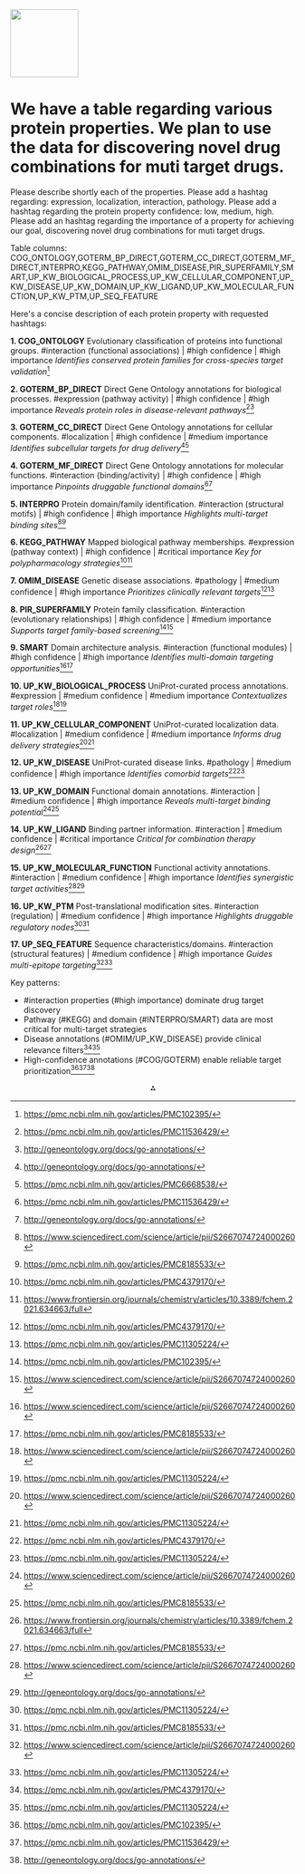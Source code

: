 <img src="https://r2cdn.perplexity.ai/pplx-full-logo-primary-dark%402x.png" class="logo" width="120"/>

# We have a table regarding various protein properties. We plan to use the data for discovering novel drug combinations for muti target drugs.

Please describe shortly each of the properties.
Please add a hashtag regarding: expression, localization, interaction, pathology.
Please add a hashtag regarding the protein property confidence: low, medium, high.
Please add an hashtag regarding the importance of a property for achieving our goal, discovering novel drug combinations for muti target drugs.

Table columns:
COG_ONTOLOGY,GOTERM_BP_DIRECT,GOTERM_CC_DIRECT,GOTERM_MF_DIRECT,INTERPRO,KEGG_PATHWAY,OMIM_DISEASE,PIR_SUPERFAMILY,SMART,UP_KW_BIOLOGICAL_PROCESS,UP_KW_CELLULAR_COMPONENT,UP_KW_DISEASE,UP_KW_DOMAIN,UP_KW_LIGAND,UP_KW_MOLECULAR_FUNCTION,UP_KW_PTM,UP_SEQ_FEATURE

Here's a concise description of each protein property with requested hashtags:

**1. COG_ONTOLOGY**
Evolutionary classification of proteins into functional groups.
\#interaction (functional associations) | \#high confidence | \#high importance
*Identifies conserved protein families for cross-species target validation*[^1_2]

**2. GOTERM_BP_DIRECT**
Direct Gene Ontology annotations for biological processes.
\#expression (pathway activity) | \#high confidence | \#high importance
*Reveals protein roles in disease-relevant pathways*[^1_3][^1_7]

**3. GOTERM_CC_DIRECT**
Direct Gene Ontology annotations for cellular components.
\#localization | \#high confidence | \#medium importance
*Identifies subcellular targets for drug delivery*[^1_7][^1_10]

**4. GOTERM_MF_DIRECT**
Direct Gene Ontology annotations for molecular functions.
\#interaction (binding/activity) | \#high confidence | \#high importance
*Pinpoints druggable functional domains*[^1_3][^1_7]

**5. INTERPRO**
Protein domain/family identification.
\#interaction (structural motifs) | \#high confidence | \#high importance
*Highlights multi-target binding sites*[^1_4][^1_9]

**6. KEGG_PATHWAY**
Mapped biological pathway memberships.
\#expression (pathway context) | \#high confidence | \#critical importance
*Key for polypharmacology strategies*[^1_5][^1_6]

**7. OMIM_DISEASE**
Genetic disease associations.
\#pathology | \#medium confidence | \#high importance
*Prioritizes clinically relevant targets*[^1_5][^1_8]

**8. PIR_SUPERFAMILY**
Protein family classification.
\#interaction (evolutionary relationships) | \#high confidence | \#medium importance
*Supports target family-based screening*[^1_2][^1_4]

**9. SMART**
Domain architecture analysis.
\#interaction (functional modules) | \#high confidence | \#high importance
*Identifies multi-domain targeting opportunities*[^1_4][^1_9]

**10. UP_KW_BIOLOGICAL_PROCESS**
UniProt-curated process annotations.
\#expression | \#medium confidence | \#medium importance
*Contextualizes target roles*[^1_4][^1_8]

**11. UP_KW_CELLULAR_COMPONENT**
UniProt-curated localization data.
\#localization | \#medium confidence | \#medium importance
*Informs drug delivery strategies*[^1_4][^1_8]

**12. UP_KW_DISEASE**
UniProt-curated disease links.
\#pathology | \#medium confidence | \#high importance
*Identifies comorbid targets*[^1_5][^1_8]

**13. UP_KW_DOMAIN**
Functional domain annotations.
\#interaction | \#medium confidence | \#high importance
*Reveals multi-target binding potential*[^1_4][^1_9]

**14. UP_KW_LIGAND**
Binding partner information.
\#interaction | \#medium confidence | \#critical importance
*Critical for combination therapy design*[^1_6][^1_9]

**15. UP_KW_MOLECULAR_FUNCTION**
Functional activity annotations.
\#interaction | \#medium confidence | \#high importance
*Identifies synergistic target activities*[^1_4][^1_7]

**16. UP_KW_PTM**
Post-translational modification sites.
\#interaction (regulation) | \#medium confidence | \#high importance
*Highlights druggable regulatory nodes*[^1_8][^1_9]

**17. UP_SEQ_FEATURE**
Sequence characteristics/domains.
\#interaction (structural features) | \#medium confidence | \#high importance
*Guides multi-epitope targeting*[^1_4][^1_8]

Key patterns:

- \#interaction properties (\#high importance) dominate drug target discovery
- Pathway (\#KEGG) and domain (\#INTERPRO/SMART) data are most critical for multi-target strategies
- Disease annotations (\#OMIM/UP_KW_DISEASE) provide clinical relevance filters[^1_5][^1_8]
- High-confidence annotations (\#COG/GOTERM) enable reliable target prioritization[^1_2][^1_3][^1_7]

<div style="text-align: center">⁂</div>

[^1_1]: https://journals.ed.ac.uk/esjs/article/download/9999/12849

[^1_2]: https://pmc.ncbi.nlm.nih.gov/articles/PMC102395/

[^1_3]: https://pmc.ncbi.nlm.nih.gov/articles/PMC11536429/

[^1_4]: https://www.sciencedirect.com/science/article/pii/S2667074724000260

[^1_5]: https://pmc.ncbi.nlm.nih.gov/articles/PMC4379170/

[^1_6]: https://www.frontiersin.org/journals/chemistry/articles/10.3389/fchem.2021.634663/full

[^1_7]: http://geneontology.org/docs/go-annotations/

[^1_8]: https://pmc.ncbi.nlm.nih.gov/articles/PMC11305224/

[^1_9]: https://pmc.ncbi.nlm.nih.gov/articles/PMC8185533/

[^1_10]: https://pmc.ncbi.nlm.nih.gov/articles/PMC6668538/

[^1_11]: https://www.nature.com/articles/s41392-024-02036-3

[^1_12]: https://www.frontiersin.org/journals/chemistry/articles/10.3389/fchem.2021.811190/full

[^1_13]: https://www.youtube.com/watch?v=YWQdfr4QFLI

[^1_14]: https://pmc.ncbi.nlm.nih.gov/articles/PMC102409/

[^1_15]: https://pmc.ncbi.nlm.nih.gov/articles/PMC4928156/

[^1_16]: https://pmc.ncbi.nlm.nih.gov/articles/PMC308831/

[^1_17]: https://pmc.ncbi.nlm.nih.gov/articles/PMC2912506/

[^1_18]: https://elifesciences.org/articles/82819

[^1_19]: https://www.aging-us.com/article/102422/text

[^1_20]: https://en.wikipedia.org/wiki/InterPro

[^1_21]: https://www.genome.jp/kegg/pathway.html

[^1_22]: https://pubmed.ncbi.nlm.nih.gov/14681371/

[^1_23]: https://pmc.ncbi.nlm.nih.gov/articles/PMC8841378/

[^1_24]: https://pmc.ncbi.nlm.nih.gov/articles/PMC10566318/

[^1_25]: https://github.com/HannesStark/protein-localization

[^1_26]: https://pmc.ncbi.nlm.nih.gov/articles/PMC4704491/

[^1_27]: https://www.symplur.com/topic/molecular-pathology/

[^1_28]: https://www.neb.com/en-gb/applications/cellular-analysis/protein-localization

[^1_29]: https://pmc.ncbi.nlm.nih.gov/articles/PMC2723007/

[^1_30]: https://digital.csic.es/bitstream/10261/335513/1/BioRchiv_%20Tejera-Nevado_2023.pdf

[^1_31]: https://www.embopress.org/doi/10.15252/msb.202311544

[^1_32]: https://www.ebi.ac.uk/training/online/courses/alphafold/inputs-and-outputs/evaluating-alphafolds-predicted-structures-using-confidence-scores/plddt-understanding-local-confidence/

[^1_33]: https://pmc.ncbi.nlm.nih.gov/articles/PMC3221390/

[^1_34]: https://arxiv.org/pdf/q-bio/0703010.pdf

[^1_35]: https://synapse.patsnap.com/article/how-are-target-proteins-identified-for-drug-discovery

[^1_36]: https://pmc.ncbi.nlm.nih.gov/articles/PMC9524999/

[^1_37]: https://www.hgvs.org/mutnomen/recs-prot.html

[^1_38]: https://www.biorxiv.org/content/10.1101/2020.08.19.257642v1.full.pdf

[^1_39]: https://www.biolegend.com/fr-lu/products/totalseq-c0264-anti-human-hashtag-14-antibody-21433

[^1_40]: https://www.biolegend.com/de-at/products/totalseq-b0455-anti-nuclear-pore-complex-proteins-hashtag-5-antibody-23259

[^1_41]: https://d1spbj2x7qk4bg.cloudfront.net/nl-nl/products/totalseq-c0324-anti-mouse-hashtag-24-antibody-23067?displayInline=true\&filename=TotalSeq™-C0324+anti-mouse+Hashtag+24+Antibody.pdf\&leftRightMargin=15\&pdf=true\&topBottomMargin=15\&v=20240911061247

[^1_42]: https://gec.biotech.wisc.edu/wp-content/uploads/sites/1676/2023/01/BioLegend_Cell_Hashing_App_Note.pdf

[^1_43]: https://iqhashtags.com/hashtags/hashtag/protein

[^1_44]: https://pmc.ncbi.nlm.nih.gov/articles/PMC7611381/

[^1_45]: https://pmc.ncbi.nlm.nih.gov/articles/PMC4527311/

[^1_46]: https://best-hashtags.com/hashtag/proteinscience/

[^1_47]: https://onlinelibrary.wiley.com/doi/10.1111/joca.12329

[^1_48]: https://predis.ai/free-hashtag-generator/self-confidence/

[^1_49]: https://www.instagram.com/cowboyleisure/

[^1_50]: https://pubs.acs.org/doi/10.1021/ac060654b

[^1_51]: https://pmc.ncbi.nlm.nih.gov/articles/PMC2720621/

[^1_52]: https://www.instagram.com/reel/DJXvSdrTNOw/

[^1_53]: https://www.mdpi.com/1422-0067/23/3/1550

[^1_54]: https://www.sciencedirect.com/science/article/pii/S2211383512000172

[^1_55]: https://www.sciencedirect.com/science/article/abs/pii/S1476927124001051

